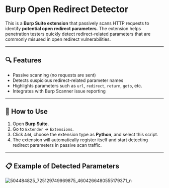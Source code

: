 # Burp Open Redirect Detector

This is a **Burp Suite extension** that passively scans HTTP requests to identify **potential open redirect parameters**. The extension helps penetration testers quickly detect redirect-related parameters that are commonly misused in open redirect vulnerabilities.

---

## 🔍 Features

- Passive scanning (no requests are sent)
- Detects suspicious redirect-related parameter names
- Highlights parameters such as `url`, `redirect`, `return`, `goto`, etc.
- Integrates with Burp Scanner issue reporting

---

## 🚀 How to Use

1. Open **Burp Suite**.
2. Go to `Extender` → `Extensions`.
3. Click `Add`, choose the extension type as **Python**, and select this script.
4. The extension will automatically register itself and start detecting redirect parameters in passive scan traffic.

---

## 📋 Example of Detected Parameters

![504484825_725129749969875_4604266480555179371_n](https://github.com/user-attachments/assets/d65979e0-007b-44dd-929e-46c9690d7831)
